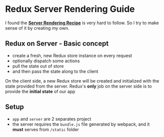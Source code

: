 # Redux Server Rendering Guide

I found the [**Server Rendering Recipe**](https://redux.js.org/recipes/server-rendering) is very hard to follow. So I try to make sense of it by creating my own.

## Redux on Server - Basic concept

- create a fresh, new Redux store instance on every request
- optionally dispatch some actions
- pull the state out of store
- and then pass the state along to the client

On the client side, a new Redux store will be created and initialized with the state provided from the server.
Redux's **only** job on the server side is to provide the **initial state** of our app

## Setup

- `app` and `server` are 2 separates project
- the server requires the `bundle.js` file generated by webpack, and it **must** serves from `/static` folder
